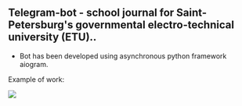 ## Telegram-bot - school journal for Saint-Petersburg's governmental electro-technical university (ETU)..

- Bot has been developed using asynchronous python framework aiogram.

Example of work: 

![](https://user-images.githubusercontent.com/81633779/204255718-1d0bd704-5f80-4add-ba7f-6a85fe77d9ec.gif)
